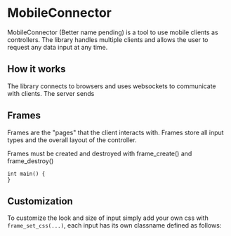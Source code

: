 # MobileConnector

MobileConnector (Better name pending) is a tool to use mobile clients as controllers. The library handles multiple clients and allows the user to request any data input at any time. 

## How it works
The library connects to browsers and uses websockets to communicate with clients. The server sends 

## Frames
Frames are the "pages" that the client interacts with. Frames store all input types and the overall layout of the controller.

Frames must be created and destroyed with frame_create() and frame_destroy()

```
int main() {
}
```

## Customization
To customize the look and size of input simply add your own css with ```frame_set_css(...)```, each input has its own classname defined as follows:
